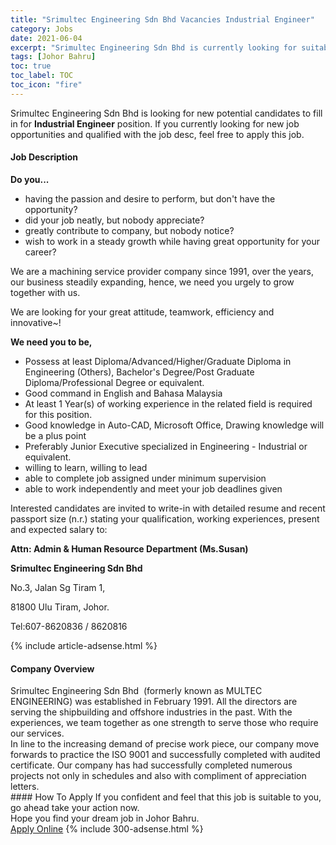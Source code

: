 ```yaml
---
title: "Srimultec Engineering Sdn Bhd Vacancies Industrial Engineer" 
category: Jobs 
date: 2021-06-04 
excerpt: "Srimultec Engineering Sdn Bhd is currently looking for suitable person to fill in the Industrial Engineer which based in Johor Bahru" 
tags: [Johor Bahru] 
toc: true 
toc_label: TOC 
toc_icon: "fire" 
--- 
```


<p>Srimultec Engineering Sdn Bhd is looking for new potential candidates to fill in for <b>Industrial Engineer</b> position. If you currently looking for new job opportunities and qualified with the job desc, feel free to apply this job.
</p><div><div><h4>Job Description</h4></div><div><div><span><div><p><strong>Do you...</strong></p><ul><li>having the passion and desire to perform, but don't have the opportunity?</li><li>did your job neatly, but nobody appreciate?</li><li>greatly contribute to company, but nobody notice?</li><li>wish to work in a steady growth while having great opportunity for your career?</li></ul><p>We are a machining service provider company since 1991, over the years, our business steadily expanding, hence, we need you urgely to grow together with us.</p><p>We are looking for your great attitude, teamwork, efficiency and innovative~!</p><p><strong>We need you to be,</strong></p><ul><li>Possess at least Diploma/Advanced/Higher/Graduate Diploma in Engineering (Others), Bachelor's Degree/Post Graduate Diploma/Professional Degree or equivalent.</li><li>Good command in English and Bahasa Malaysia</li><li>At least 1&#160;Year(s) of working experience in the related field is required for this position.</li><li>Good knowledge in Auto-CAD, Microsoft Office, Drawing knowledge will be a plus point</li><li>Preferably Junior Executive specialized in Engineering - Industrial or equivalent.</li><li>willing to learn, willing to lead&#160;</li><li>able to complete job assigned under minimum supervision</li><li>able to work independently and meet your job deadlines given</li></ul><p>Interested candidates are invited to write-in with detailed resume and recent passport size (n.r.) stating your qualification, working experiences, present and expected salary to:</p><p><strong>Attn: Admin &amp; Human Resource Department (Ms.Susan)</strong></p><p><strong>Srimultec Engineering Sdn Bhd</strong></p><p>No.3, Jalan Sg Tiram 1,</p><p>81800 Ulu Tiram, Johor.</p><p>Tel:607-8620836 / 8620816</p></div></span></div></div></div> 
{% include article-adsense.html %} 
<div><div><h4>Company Overview</h4></div><div><div><span><div><div>Srimultec Engineering Sdn Bhd&#160; (formerly known as MULTEC ENGINEERING) was established in February 1991. All the directors are serving the shipbuilding and offshore industries in the past. With the experiences, we team together as one strength to serve those who require our services.</div>
<div>
<div>In line to the increasing demand of precise work piece, our company move forwards to practice the ISO 9001 and successfully completed with audited certificate. Our company has had successfully completed numerous projects not only in schedules and also with compliment of appreciation letters.</div>
</div></div></span></div></div></div> 
#### How To Apply 
If you confident and feel that this job is suitable to you, go ahead take your action now. <br/> 
Hope you find your dream job in Johor Bahru. <br/> 
<a href="https://www.jobstreet.com.my/en/job/industrial-engineer-4583241?jobId=jobstreet-my-job-4583241&" class="btn btn--info" target="_blank" rel="nofollow noopenner">Apply Online</a> 
{% include 300-adsense.html %} 